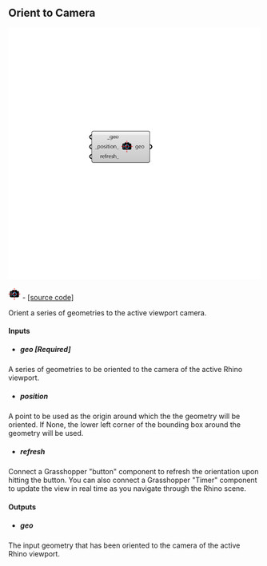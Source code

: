 ## Orient to Camera

![](../../images/components/Orient_to_Camera.png)

![](../../images/icons/Orient_to_Camera.png) - [[source code]](https://github.com/ladybug-tools/ladybug-grasshopper/blob/master/ladybug_grasshopper/src//LB%20Orient%20to%20Camera.py)


Orient a series of geometries to the active viewport camera. 



#### Inputs
* ##### geo [Required]
A series of geometries to be oriented to the camera of the active Rhino viewport. 
* ##### position 
A point to be used as the origin around which the the geometry will be oriented. If None, the lower left corner of the bounding box around the geometry will be used. 
* ##### refresh 
Connect a Grasshopper "button" component to refresh the orientation upon hitting the button. You can also connect a Grasshopper "Timer" component to update the view in real time as you navigate through the Rhino scene. 

#### Outputs
* ##### geo
The input geometry that has been oriented to the camera of the active Rhino viewport. 